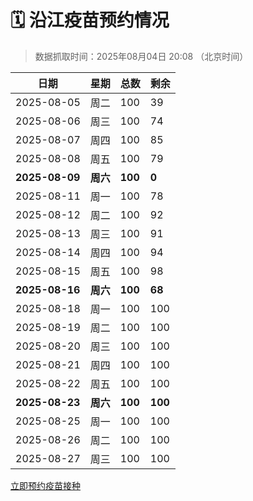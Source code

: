 # 🗓️ 沿江疫苗预约情况

> 数据抓取时间：2025年08月04日 20:08 （北京时间）

| 日期 | 星期 | 总数 | 剩余 |
|------|------|------|------|
| 2025-08-05 | 周二 | 100 | 39 |
| 2025-08-06 | 周三 | 100 | 74 |
| 2025-08-07 | 周四 | 100 | 85 |
| 2025-08-08 | 周五 | 100 | 79 |
| **2025-08-09** | **周六** | **100** | **0** |
| 2025-08-11 | 周一 | 100 | 78 |
| 2025-08-12 | 周二 | 100 | 92 |
| 2025-08-13 | 周三 | 100 | 91 |
| 2025-08-14 | 周四 | 100 | 94 |
| 2025-08-15 | 周五 | 100 | 98 |
| **2025-08-16** | **周六** | **100** | **68** |
| 2025-08-18 | 周一 | 100 | 100 |
| 2025-08-19 | 周二 | 100 | 100 |
| 2025-08-20 | 周三 | 100 | 100 |
| 2025-08-21 | 周四 | 100 | 100 |
| 2025-08-22 | 周五 | 100 | 100 |
| **2025-08-23** | **周六** | **100** | **100** |
| 2025-08-25 | 周一 | 100 | 100 |
| 2025-08-26 | 周二 | 100 | 100 |
| 2025-08-27 | 周三 | 100 | 100 |


<div class="button-container">
<a class="btn" href="http://yfzweb.ishequ.net/#/login" target="_blank">立即预约疫苗接种</a>
</div>
